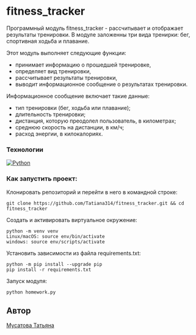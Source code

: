 # fitness_tracker

Программный модуль fitness_tracker - рассчитывает и отображает результаты тренировки. В модуле заложенны три вида тренирки: бег, спортивная ходьба и плавание.

Этот модуль выполняет следующие функции:
- принимает информацию о прошедшей тренировке,
- определяет вид тренировки,
- рассчитывает результаты тренировки,
- выводит информационное сообщение о результатах тренировки.

Информационное сообщение включает такие данные:
- тип тренировки (бег, ходьба или плавание);
- длительность тренировки;
- дистанция, которую преодолел пользователь, в километрах;
- среднюю скорость на дистанции, в км/ч;
- расход энергии, в килокалориях.

### Технологии
[![Python](https://img.shields.io/badge/-Python3.9-464646?style=flat&logo=Python&logoColor=ffffff&color=043A6B)](https://www.python.org/)


### Как запустить проект:
Клонировать репозиторий и перейти в него в командной строке:
```
git clone https://github.com/Tatiana314/fitness_tracker.git && cd fitness_tracker 
```
Cоздать и активировать виртуальное окружение:
```
python -m venv venv
Linux/macOS: source env/bin/activate
windows: source env/scripts/activate
```
Установить зависимости из файла requirements.txt:
```
python -m pip install --upgrade pip
pip install -r requirements.txt
```
Запуск модуля:
```
python homework.py
```

## Автор
[Мусатова Татьяна](https://github.com/Tatiana314)